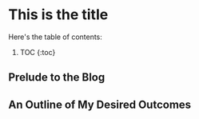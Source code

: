 # This is the title

Here's the table of contents:

1. TOC
{:toc}

## Prelude to the Blog

## An Outline of My Desired Outcomes
